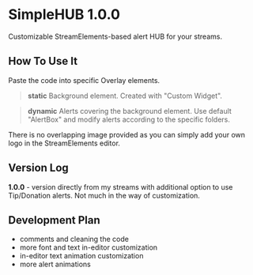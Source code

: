 # SimpleHUB 1.0.0
Customizable StreamElements-based alert HUB for your streams. 

## How To Use It
Paste the code into specific Overlay elements.

> **static**
> Background element. Created with "Custom Widget".

> **dynamic**
> Alerts covering the background element. Use default "AlertBox" and modify alerts according to the specific folders.

There is no overlapping image provided as you can simply add your own logo in the StreamElements editor.

## Version Log
**1.0.0** - version directly from my streams with additional option to use Tip/Donation alerts. Not much in the way of customization.

## Development Plan
* comments and cleaning the code
* more font and text in-editor customization
* in-editor text animation customization
* more alert animations